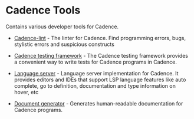 # Cadence Tools

Contains various developer tools for Cadence.
- [Cadence-lint](./lint/) - The linter for Cadence. Find programming errors, bugs, stylistic errors and suspicious constructs 


- [Cadence testing framework](./test/) - The Cadence testing framework provides a convenient way to write tests
for Cadence programs in Cadence.


- [Language server](./languageserver/) - Language server implementation for Cadence.
  It provides editors and IDEs that support LSP language features like auto complete,
  go to definition, documentation and type information on hover, etc


- [Document generator](./docgen) - Generates human-readable documentation for Cadence programs.
